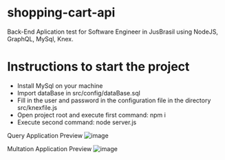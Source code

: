 # shopping-cart-api
Back-End Aplication test for Software Engineer in JusBrasil using NodeJS, GraphQL, MySql, Knex.

# Instructions to start the project
* Install MySql on your machine
* Import dataBase in src/config/dataBase.sql
* Fill in the user and password in the configuration file in the directory src/knexfile.js
* Open project root and execute first command: npm i 
* Execute second command: node server.js

Query Application Preview
![image](https://user-images.githubusercontent.com/25927724/120257706-12565580-c267-11eb-9a97-99443eb12558.png)

Multation Application Preview
![image](https://user-images.githubusercontent.com/25927724/120257896-7a0ca080-c267-11eb-8b4c-0988fbcc2398.png)

